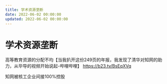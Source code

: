 ```yaml
---
title: 学术资源垄断
date: 2022-06-02 00:00:00
updated: 2022-06-02 00:00:00
---
```


# 学术资源垄断

高等教育资源的分配不均【当我扒开这份249页的年报，我发现了清华对知网的助力，从毕导的视频开始说起-哔哩哔哩】 https://b23.tv/BsEqXVq

知网被核工企业间接100%控股
